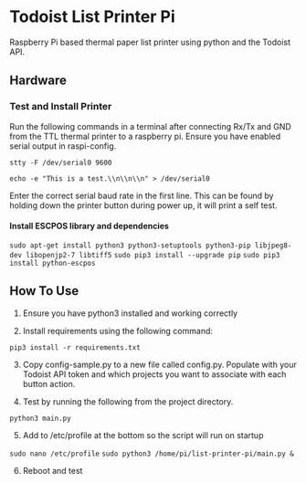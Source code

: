 # Todoist List Printer Pi

Raspberry Pi based thermal paper list printer using python and the Todoist API.

## Hardware

### Test and Install Printer

Run the following commands in a terminal after connecting Rx/Tx and GND from the TTL thermal printer to a raspberry pi. Ensure you have enabled serial output in raspi-config.

`stty -F /dev/serial0 9600`

`echo -e "This is a test.\\n\\n\\n" > /dev/serial0`

Enter the correct serial baud rate in the first line. This can be found by holding down the printer button during power up, it will print a self test.

#### Install ESCPOS library and dependencies

`sudo apt-get install python3 python3-setuptools python3-pip libjpeg8-dev libopenjp2-7 libtiff5`
`sudo pip3 install --upgrade pip`
`sudo pip3 install python-escpos`

## How To Use

1. Ensure you have python3 installed and working correctly

2. Install requirements using the following command:

`pip3 install -r requirements.txt`

3. Copy config-sample.py to a new file called config.py. Populate with your Todoist API token and which projects you want to associate with each button action.

4. Test by running the following from the project directory.

`python3 main.py`

5. Add to /etc/profile at the bottom so the script will run on startup

`sudo nano /etc/profile`
`sudo python3 /home/pi/list-printer-pi/main.py &`

6. Reboot and test